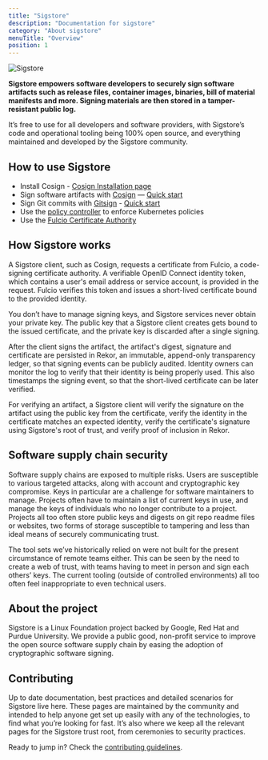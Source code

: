 ```yaml
---
title: "Sigstore"
description: "Documentation for sigstore"
category: "About sigstore"
menuTitle: "Overview"
position: 1
---
```


![Sigstore](/sigstore-logo_horizontal-color.svg)

**Sigstore empowers software developers to securely sign software artifacts such as release files, container images, binaries, bill of material manifests and more. Signing materials are then stored in a tamper-resistant public log.**

It’s free to use for all developers and software providers, with Sigstore’s code and operational tooling being 100% open source, and everything maintained and developed by the Sigstore community.

## How to use Sigstore

* Install Cosign - [Cosign Installation page](/cosign/installation/)
* Sign software artifacts with [Cosign](/cosign/overview/) — [Quick start](/cosign/overview/#quick-start)
* Sign Git commits with [Gitsign](/gitsign/overview/) - [Quick start](/gitsign/overview/#quick-start)
* Use the [policy controller](/policy-controller/overview/) to enforce Kubernetes policies
* Use the [Fulcio Certificate Authority](/fulcio/overview/)

## How Sigstore works

A Sigstore client, such as Cosign, requests a certificate from Fulcio, a code-signing certificate authority. A verifiable OpenID Connect identity token, which contains a user's email address or service account, is provided in the request. Fulcio verifies this token and issues a short-lived certificate bound to the provided identity. 

You don’t have to manage signing keys, and Sigstore services never obtain your private key. The public key that a Sigstore client creates gets bound to the issued certificate, and the private key is discarded after a single signing.

After the client signs the artifact, the artifact's digest, signature and certificate are persisted in Rekor, an immutable, append-only transparency ledger, so that signing events can be publicly audited. Identity owners can monitor the log to verify that their identity is being properly used. This also timestamps the signing event, so that the short-lived certificate can be later verified. 

For verifying an artifact, a Sigstore client will verify the signature on the artifact using the public key from the certificate, verify the identity in the certificate matches an expected identity, verify the certificate's signature using Sigstore's root of trust, and verify proof of inclusion in Rekor.

## Software supply chain security

Software supply chains are exposed to multiple risks. Users are susceptible to various targeted attacks, along with account and cryptographic key compromise. Keys in particular are a challenge for software maintainers to manage. Projects often have to maintain a list of current keys in use, and manage the keys of individuals who no longer contribute to a project. Projects all too often store public keys and digests on git repo readme files or websites, two forms of storage susceptible to tampering and less than ideal means of securely communicating trust.

The tool sets we’ve historically relied on were not built for the present circumstance of remote teams either. This can be seen by the need to create a web of trust, with teams having to meet in person and sign each others’ keys. The current tooling (outside of controlled environments) all too often feel inappropriate to even technical users.

## About the project

Sigstore is a Linux Foundation project backed by Google, Red Hat and Purdue University. We provide a public good, non-profit service to improve the open source software supply chain by easing the adoption of cryptographic software signing.

## Contributing

Up to date documentation, best practices and detailed scenarios for Sigstore live here. These pages are maintained by the community and intended to help anyone get set up easily with any of the technologies, to find what you’re looking for fast. It’s also where we keep all the relevant pages for the Sigstore trust root, from ceremonies to security practices.

Ready to jump in? Check the [contributing guidelines](/contributing/).
